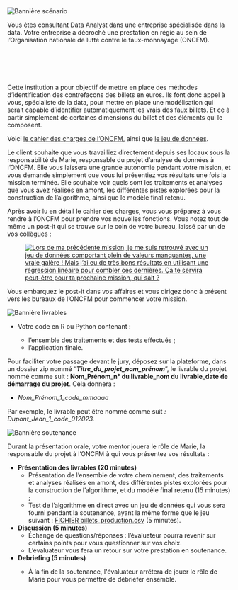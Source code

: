 <div class="oc-richContent root-0-2-1" data-videotitle="video" data-current-user-id="328418" data-project-id="863" data-codio-button-label="Accéder au code"><p>&nbsp;</p>
<p><img src="https://user.oc-static.com/upload/2023/03/15/16788718737642_Banner-Sce%CC%81nario.png" alt="Bannière scénario"></p>

<p>Vous êtes consultant Data Analyst dans une entreprise spécialisée dans la data. Votre entreprise a décroché une prestation en régie au sein de l’Organisation nationale de lutte contre le faux-monnayage (ONCFM).</p>
<p>&nbsp;</p>
<figure><a href="https://user.oc-static.com/upload/2020/11/25/16063163322759_Screen%20Shot%202020-11-05%20at%2011.15.15.png" class="oc-imageLink oc-imageLink--disabled"><img src="https://user.oc-static.com/upload/2020/11/25/16063163322759_Screen%20Shot%202020-11-05%20at%2011.15.15.png" alt=""></a></figure>
<p>&nbsp;</p>
<p>Cette institution a pour objectif de mettre en place des méthodes d’identification des contrefaçons des billets en euros. Ils font donc appel à vous, spécialiste de la data, pour mettre en place une modélisation qui serait capable d’identifier automatiquement les vrais des faux billets. Et ce à partir simplement de certaines dimensions du billet et des éléments qui le composent.</p>
<p>Voici <a href="https://s3-eu-west-1.amazonaws.com/static.oc-static.com/prod/courses/files/parcours-data-analyst/DAN-P10-cdc-detection-faux-billets.pdf">le cahier des charges de l’ONCFM</a>, ainsi que&nbsp;<a href="https://s3-eu-west-1.amazonaws.com/static.oc-static.com/prod/courses/files/parcours-data-analyst/billets.csv">le jeu de données</a>.</p>
<p>Le client souhaite que vous travailliez directement depuis ses locaux sous la responsabilité de Marie, responsable du projet d’analyse de données à l’ONCFM. Elle vous laissera une grande autonomie pendant votre mission, et vous demande simplement que vous lui présentiez vos résultats une fois la mission terminée. Elle souhaite voir quels sont les traitements et analyses que vous avez réalisés en amont, les différentes pistes explorées pour la construction de l’algorithme, ainsi que le modèle final retenu.</p>
<p>Après avoir lu en détail le cahier des charges, vous vous préparez à vous rendre à l’ONCFM pour prendre vos nouvelles fonctions. Vous notez tout de même un post-it qui se trouve sur le coin de votre bureau, laissé par un de vos collègues :</p>
<figure><a href="https://user.oc-static.com/upload/2020/11/25/16063165227448_De%CC%81tectez%20des%20faux%20billets%20-%20post%20it.png" class="oc-imageLink oc-imageLink--disabled"><img src="https://user.oc-static.com/upload/2020/11/25/16063165227448_De%CC%81tectez%20des%20faux%20billets%20-%20post%20it.png" alt="Lors de ma précédente mission, je me suis retrouvé avec un jeu de données comportant plein de valeurs manquantes, une vraie galère&nbsp;! Mais j’ai eu de très bons résultats en utilisant une régression linéaire pour combler ces dernières. Ça te servira peut-être pour ta prochaine mission, qui sait&nbsp;?"></a></figure>
<p>Vous embarquez le post-it dans vos affaires et vous dirigez donc à présent vers les bureaux de l’ONCFM pour commencer votre mission.</p>

<p><img src="https://user.oc-static.com/upload/2023/03/15/16788719253125_Banner-Livrables.png" alt="Bannière livrables"></p>

<ul>
<li>Votre code en R ou Python contenant :&nbsp;</li>
<ul>
<li>l’ensemble des traitements et des tests effectués ;</li>
<li>l’application finale.</li>
</ul>
</ul>
<aside data-claire-semantic="information">
<p>Pour faciliter votre passage devant le jury, déposez sur la plateforme, dans un dossier zip nommé “<strong><em>Titre_du_projet_nom_prénom</em></strong>”, le livrable du projet nommé comme suit : <strong>Nom</strong>_<strong>Prénom</strong>_<strong>n° du livrable</strong>_<strong>nom du livrable</strong>_<strong>date de démarrage du projet</strong>. Cela donnera :&nbsp;</p>
<ul>
<li><em>Nom_Prénom_1_code_mmaaaa</em></li>
</ul>
<p>Par exemple, le livrable peut être nommé comme suit <em>: Dupont_Jean_1_code</em>_<em>012023.</em></p>
</aside>

<p><img src="https://user.oc-static.com/upload/2023/03/15/16788719600459_Banner-Soutenance.png" alt="Bannière soutenance"></p>
<p>Durant la présentation orale, votre mentor jouera le rôle de Marie, la responsable du projet à l’ONCFM à qui vous présentez vos résultats :&nbsp;</p>
<ul>
<li><strong>Présentation des livrables (20 minutes)&nbsp;</strong>
<ul>
<li>Présentation de l’ensemble de votre cheminement, des traitements et analyses réalisés en amont, des différentes pistes explorées pour la construction de l’algorithme, et du modèle final retenu (15 minutes) ;</li>
<li>Test de l’algorithme en direct avec un jeu de données qui vous sera fourni pendant la soutenance, ayant la même forme que le jeu suivant : <a href="https://s3-eu-west-1.amazonaws.com/static.oc-static.com/prod/courses/files/parcours-data-analyst/billets_production.csv">FICHIER billets_production.csv</a>&nbsp;(5&nbsp;minutes).</li>
</ul>
</li>
<li><strong>Discussion (5 minutes)</strong>
<ul>
<li>Échange de questions/réponses : l’évaluateur pourra revenir sur certains points pour vous questionner sur vos choix.</li>
<li>L’évaluateur vous fera un retour sur votre prestation en soutenance.</li>
</ul>
</li>
<li><strong>Debriefing (5 minutes)</strong></li>
<ul>
<li>À la fin de la soutenance, l'évaluateur arrêtera de jouer le rôle de Marie pour vous permettre de débriefer ensemble.</li>
</ul>
</ul>
